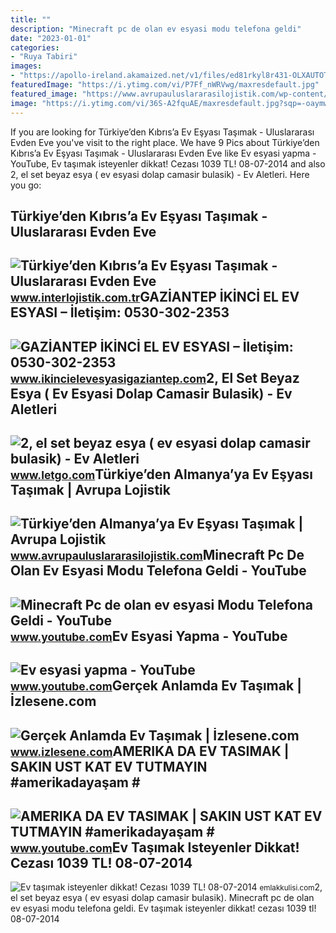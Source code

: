 ```yaml
---
title: ""
description: "Minecraft pc de olan ev esyasi modu telefona geldi"
date: "2023-01-01"
categories:
- "Ruya Tabiri"
images:
- "https://apollo-ireland.akamaized.net/v1/files/ed81rkyl8r431-OLXAUTOTR/image"
featuredImage: "https://i.ytimg.com/vi/P7Ff_nWRVwg/maxresdefault.jpg"
featured_image: "https://www.avrupauluslararasilojistik.com/wp-content/uploads/2022/12/Turkiyeden-Almanyaya-Ev-Esyasi-Tasimak.png"
image: "https://i.ytimg.com/vi/36S-A2fquAE/maxresdefault.jpg?sqp=-oaymwEmCIAKENAF8quKqQMa8AEB-AH-CYAC0AWKAgwIABABGGUgXihKMA8=&amp;rs=AOn4CLAL5AGGLbUx1jMH07u9oH1lW3ktzg"
---
```


If you are looking for Türkiye’den Kıbrıs’a Ev Eşyası Taşımak - Uluslararası Evden Eve you've visit to the right place. We have 9 Pics about Türkiye’den Kıbrıs’a Ev Eşyası Taşımak - Uluslararası Evden Eve like Ev esyasi yapma - YouTube, Ev taşımak isteyenler dikkat! Cezası 1039 TL! 08-07-2014 and also 2, el set beyaz esya ( ev esyasi dolap camasir bulasik) - Ev Aletleri. Here you go:

Türkiye’den Kıbrıs’a Ev Eşyası Taşımak - Uluslararası Evden Eve
---------------------------------------------------------------

 ![Türkiye’den Kıbrıs’a Ev Eşyası Taşımak - Uluslararası Evden Eve](https://www.interlojistik.com.tr/wp-content/uploads/2021/12/turkiyeden-kibrisa-ev-esyasi-tasimak1.jpg) <small>www.interlojistik.com.tr</small>GAZİANTEP İKİNCİ EL EV ESYASI – İletişim: 0530-302-2353
-------------------------------------------------------

 ![GAZİANTEP İKİNCİ EL EV ESYASI – İletişim: 0530-302-2353](http://ikincielevesyasigaziantep.com/wp-content/uploads/2019/07/219321.jpg) <small>www.ikincielevesyasigaziantep.com</small>2, El Set Beyaz Esya ( Ev Esyasi Dolap Camasir Bulasik) - Ev Aletleri
---------------------------------------------------------------------

 ![2, el set beyaz esya ( ev esyasi dolap camasir bulasik) - Ev Aletleri](https://apollo-ireland.akamaized.net/v1/files/ed81rkyl8r431-OLXAUTOTR/image) <small>www.letgo.com</small>Türkiye’den Almanya’ya Ev Eşyası Taşımak | Avrupa Lojistik
----------------------------------------------------------

 ![Türkiye’den Almanya’ya Ev Eşyası Taşımak | Avrupa Lojistik](https://www.avrupauluslararasilojistik.com/wp-content/uploads/2022/12/Turkiyeden-Almanyaya-Ev-Esyasi-Tasimak.png) <small>www.avrupauluslararasilojistik.com</small>Minecraft Pc De Olan Ev Esyasi Modu Telefona Geldi - YouTube
------------------------------------------------------------

 ![Minecraft Pc de olan ev esyasi Modu Telefona Geldi - YouTube](https://i.ytimg.com/vi/P7Ff_nWRVwg/maxresdefault.jpg) <small>www.youtube.com</small>Ev Esyasi Yapma - YouTube
-------------------------

 ![Ev esyasi yapma - YouTube](https://i.ytimg.com/vi/Enaft2cWJwQ/maxresdefault.jpg) <small>www.youtube.com</small>Gerçek Anlamda Ev Taşımak | İzlesene.com
----------------------------------------

 ![Gerçek Anlamda Ev Taşımak | İzlesene.com](https://i1.imgiz.com/rshots/10757/gercek-anlamda-ev-tasimak_10757549-2340_1800x945.jpg) <small>www.izlesene.com</small>AMERIKA DA EV TASIMAK | SAKIN UST KAT EV TUTMAYIN #amerikadayaşam #
-------------------------------------------------------------------

 ![AMERIKA DA EV TASIMAK | SAKIN UST KAT EV TUTMAYIN #amerikadayaşam #](https://i.ytimg.com/vi/36S-A2fquAE/maxresdefault.jpg?sqp=-oaymwEmCIAKENAF8quKqQMa8AEB-AH-CYAC0AWKAgwIABABGGUgXihKMA8=&rs=AOn4CLAL5AGGLbUx1jMH07u9oH1lW3ktzg) <small>www.youtube.com</small>Ev Taşımak Isteyenler Dikkat! Cezası 1039 TL! 08-07-2014
--------------------------------------------------------

 ![Ev taşımak isteyenler dikkat! Cezası 1039 TL! 08-07-2014](https://cdn.emlakkulisi.com/resim/orjinal/MzgzMDkyNj-ev-tasimak-isteyenler-dikkat-cezasi-1039-tl.jpg) <small>emlakkulisi.com</small>2, el set beyaz esya ( ev esyasi dolap camasir bulasik). Minecraft pc de olan ev esyasi modu telefona geldi. Ev taşımak isteyenler dikkat! cezası 1039 tl! 08-07-2014
